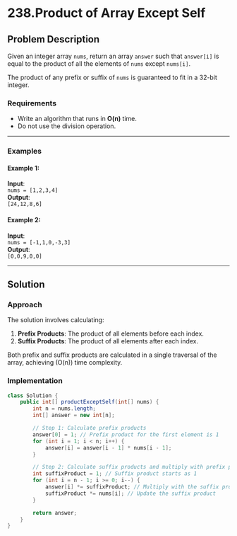 # 238.Product of Array Except Self

## Problem Description

Given an integer array `nums`, return an array `answer` such that `answer[i]` is equal to the product of all the elements of `nums` except `nums[i]`.

The product of any prefix or suffix of `nums` is guaranteed to fit in a 32-bit integer.

### Requirements
- Write an algorithm that runs in **O(n)** time.
- Do not use the division operation.

---

### Examples

#### Example 1:
**Input**:  
`nums = [1,2,3,4]`  
**Output**:  
`[24,12,8,6]`  

#### Example 2:
**Input**:  
`nums = [-1,1,0,-3,3]`  
**Output**:  
`[0,0,9,0,0]`  

---
## Solution

### Approach
The solution involves calculating:
1. **Prefix Products**: The product of all elements before each index.
2. **Suffix Products**: The product of all elements after each index.

Both prefix and suffix products are calculated in a single traversal of the array, achieving \(O(n)\) time complexity.

### Implementation

```java
class Solution {
    public int[] productExceptSelf(int[] nums) {
        int n = nums.length;
        int[] answer = new int[n];

        // Step 1: Calculate prefix products
        answer[0] = 1; // Prefix product for the first element is 1
        for (int i = 1; i < n; i++) {
            answer[i] = answer[i - 1] * nums[i - 1];
        }

        // Step 2: Calculate suffix products and multiply with prefix products
        int suffixProduct = 1; // Suffix product starts as 1
        for (int i = n - 1; i >= 0; i--) {
            answer[i] *= suffixProduct; // Multiply with the suffix product
            suffixProduct *= nums[i]; // Update the suffix product
        }

        return answer;
    }
}
